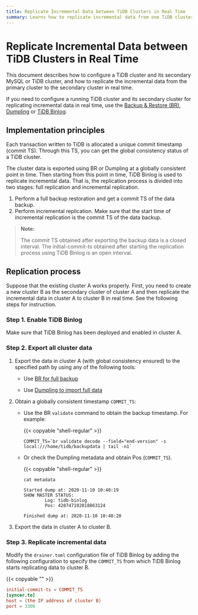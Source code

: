 ```yaml
---
title: Replicate Incremental Data between TiDB Clusters in Real Time
summary: Learns how to replicate incremental data from one TiDB cluster to another cluster in real time
---
```


# Replicate Incremental Data between TiDB Clusters in Real Time

This document describes how to configure a TiDB cluster and its secondary MySQL or TiDB cluster, and how to replicate the incremental data from the primary cluster to the secondary cluster in real time.

If you need to configure a running TiDB cluster and its secondary cluster for replicating incremental data in real time, use the [Backup & Restore (BR)](/br/backup-and-restore-tool.md), [Dumpling](/dumpling-overview.md) or [TiDB Binlog](/tidb-binlog/tidb-binlog-overview.md).

## Implementation principles

Each transaction written to TiDB is allocated a unique commit timestamp (commit TS). Through this TS, you can get the global consistency status of a TiDB cluster.

The cluster data is exported using BR or Dumpling at a globally consistent point in time. Then starting from this point in time, TiDB Binlog is used to replicate incremental data. That is, the replication process is divided into two stages: full replication and incremental replication.

1. Perform a full backup restoration and get a commit TS of the data backup.
2. Perform incremental replication. Make sure that the start time of incremental replication is the commit TS of the data backup.

> **Note:**
>
> The commit TS obtained after exporting the backup data is a closed interval. The initial-commit-ts obtained after starting the replication process using TiDB Binlog is an open interval.

## Replication process

Suppose that the existing cluster A works properly. First, you need to create a new cluster B as the secondary cluster of cluster A and then replicate the incremental data in cluster A to cluster B in real time. See the following steps for instruction.

### Step 1. Enable TiDB Binlog

Make sure that TiDB Binlog has been deployed and enabled in cluster A.

### Step 2. Export all cluster data

1. Export the data in cluster A (with global consistency ensured) to the specified path by using any of the following tools:

    - Use [BR for full backup](/br/use-br-command-line-tool.md#back-up-all-the-cluster-data)

    - Use [Dumpling to import full data](/dumpling-overview.md)

2. Obtain a globally consistent timestamp `COMMIT_TS`:

    - Use the BR `validate` command to obtain the backup timestamp. For example:

        {{< copyable "shell-regular" >}}

        ```shell
        COMMIT_TS=`br validate decode --field="end-version" -s local:///home/tidb/backupdata | tail -n1`
        ```

    - Or check the Dumpling metadata and obtain Pos (`COMMIT_TS`).

        {{< copyable "shell-regular" >}}

        ```shell
        cat metadata
        ```

        ```shell
        Started dump at: 2020-11-10 10:40:19
        SHOW MASTER STATUS:
                Log: tidb-binlog
                Pos: 420747102018863124

        Finished dump at: 2020-11-10 10:40:20
        ```

3. Export the data in cluster A to cluster B.

### Step 3. Replicate incremental data

Modify the `drainer.toml` configuration file of TiDB Binlog by adding the following configuration to specify the `COMMIT_TS` from which TiDB Binlog starts replicating data to cluster B.

{{< copyable "" >}}

```toml
initial-commit-ts = COMMIT_TS
[syncer.to]
host = {the IP address of cluster B}
port = 3306
```
